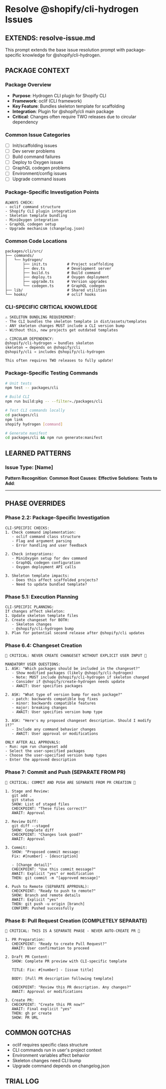 # Resolve @shopify/cli-hydrogen Issues

## EXTENDS: resolve-issue.md
This prompt extends the base issue resolution prompt with package-specific knowledge for @shopify/cli-hydrogen.

## PACKAGE CONTEXT

### Package Overview
- **Purpose**: Hydrogen CLI plugin for Shopify CLI
- **Framework**: oclif (CLI framework)
- **Key Feature**: Bundles skeleton template for scaffolding
- **Integration**: Plugin for @shopify/cli main package
- **Critical**: Changes often require TWO releases due to circular dependency

### Common Issue Categories
<!-- To be filled during trials -->
- [ ] Init/scaffolding issues
- [ ] Dev server problems
- [ ] Build command failures
- [ ] Deploy to Oxygen issues
- [ ] GraphQL codegen problems
- [ ] Environment/config issues
- [ ] Upgrade command issues

### Package-Specific Investigation Points
```
ALWAYS CHECK:
- oclif command structure
- Shopify CLI plugin integration
- Skeleton template bundling
- MiniOxygen integration
- GraphQL codegen setup
- Upgrade mechanism (changelog.json)
```

### Common Code Locations
```
packages/cli/src/
├── commands/
│   └── hydrogen/
│       ├── init.ts         # Project scaffolding
│       ├── dev.ts          # Development server
│       ├── build.ts        # Build command
│       ├── deploy.ts       # Oxygen deployment
│       ├── upgrade.ts      # Version upgrades
│       └── codegen.ts      # GraphQL codegen
├── lib/                    # Shared utilities
└── hooks/                  # oclif hooks
```

### CLI-SPECIFIC CRITICAL KNOWLEDGE
```
⚠️ SKELETON BUNDLING REQUIREMENT:
- The CLI bundles the skeleton template in dist/assets/templates
- ANY skeleton changes MUST include a CLI version bump
- Without this, new projects get outdated templates

⚠️ CIRCULAR DEPENDENCY:
@shopify/cli-hydrogen → bundles skeleton
skeleton → depends on @shopify/cli
@shopify/cli → includes @shopify/cli-hydrogen

This often requires TWO releases to fully update!
```

### Package-Specific Testing Commands
```bash
# Unit tests
npm test -- packages/cli

# Build CLI
npm run build:pkg -- --filter=./packages/cli

# Test CLI commands locally
cd packages/cli
npm link
shopify hydrogen [command]

# Generate manifest
cd packages/cli && npm run generate:manifest
```

## LEARNED PATTERNS
<!-- This section will grow as we resolve issues -->

### Issue Type: [Name]
**Pattern Recognition**:
**Common Root Causes**:
**Effective Solutions**:
**Tests to Add**:

---

## PHASE OVERRIDES

### Phase 2.2: Package-Specific Investigation
```
CLI-SPECIFIC CHECKS:
1. Check command implementation:
   - oclif command class structure
   - Flag and argument parsing
   - Error handling and user feedback
   
2. Check integrations:
   - MiniOxygen setup for dev command
   - GraphQL codegen configuration
   - Oxygen deployment API calls
   
3. Skeleton template impacts:
   - Does this affect scaffolded projects?
   - Need to update bundled template?
```

### Phase 5.1: Execution Planning
```
CLI-SPECIFIC PLANNING:
If changes affect skeleton:
1. Update skeleton template files
2. Create changeset for BOTH:
   - Skeleton changes
   - @shopify/cli-hydrogen bump
3. Plan for potential second release after @shopify/cli updates
```

### Phase 6.4: Changeset Creation
```
🔴 CRITICAL: NEVER CREATE CHANGESET WITHOUT EXPLICIT USER INPUT 🔴

MANDATORY USER QUESTIONS:
1. ASK: "Which packages should be included in the changeset?"
   - Show modified packages (likely @shopify/cli-hydrogen)
   - Note: MUST include @shopify/cli-hydrogen if skeleton changed
   - Consider if @shopify/create-hydrogen needs update
   - AWAIT: User specifies packages

2. ASK: "What type of version bump for each package?"
   - patch: backwards compatible bug fixes
   - minor: backwards compatible features
   - major: breaking changes
   - AWAIT: User specifies version bump type

3. ASK: "Here's my proposed changeset description. Should I modify it?"
   - Include any command behavior changes
   - AWAIT: User approval or modifications

ONLY AFTER ALL APPROVALS:
- Run: npm run changeset add
- Select the user-specified packages
- Choose the user-specified version bump types
- Enter the approved description
```

### Phase 7: Commit and Push (SEPARATE FROM PR)

```
🔴 CRITICAL: COMMIT AND PUSH ARE SEPARATE FROM PR CREATION 🔴

1. Stage and Review:
   git add .
   git status
   SHOW: List of staged files
   CHECKPOINT: "These files correct?"
   AWAIT: Approval

2. Review Diff:
   git diff --staged
   SHOW: Complete diff
   CHECKPOINT: "Changes look good?"
   AWAIT: Approval

3. Commit:
   SHOW: "Proposed commit message:
   Fix: #[number] - [description]
   
   - [Change detail]"
   CHECKPOINT: "Use this commit message?"
   AWAIT: Explicit "yes" or modification
   THEN: git commit -m "[approved message]"

4. Push to Remote (SEPARATE APPROVAL):
   CHECKPOINT: "Ready to push to remote?"
   SHOW: Branch and remote details
   AWAIT: Explicit "yes"
   THEN: git push -u origin [branch]
   CONFIRM: Pushed successfully
```

### Phase 8: Pull Request Creation (COMPLETELY SEPARATE)

```
🔴 CRITICAL: THIS IS A SEPARATE PHASE - NEVER AUTO-CREATE PR 🔴

1. PR Preparation:
   CHECKPOINT: "Ready to create Pull Request?"
   AWAIT: User confirmation to proceed

2. Draft PR Content:
   SHOW: Complete PR preview with CLI-specific template
   
   TITLE: Fix: #[number] - [issue title]
   
   BODY: [Full PR description following template]
   
   CHECKPOINT: "Review this PR description. Any changes?"
   AWAIT: Approval or modifications

3. Create PR:
   CHECKPOINT: "Create this PR now?"
   AWAIT: Final explicit "yes"
   THEN: gh pr create
   SHOW: PR URL
```

## COMMON GOTCHAS
<!-- To be populated during trials -->
- oclif requires specific class structure
- CLI commands run in user's project context
- Environment variables affect behavior
- Skeleton changes need CLI bump
- Upgrade command depends on changelog.json

## TRIAL LOG
<!-- Track what we learn from each issue -->
<!--
Issue #XXXX: [Brief description]
- Learned: [What we discovered]
- Added to prompt: [What section we enhanced]
-->